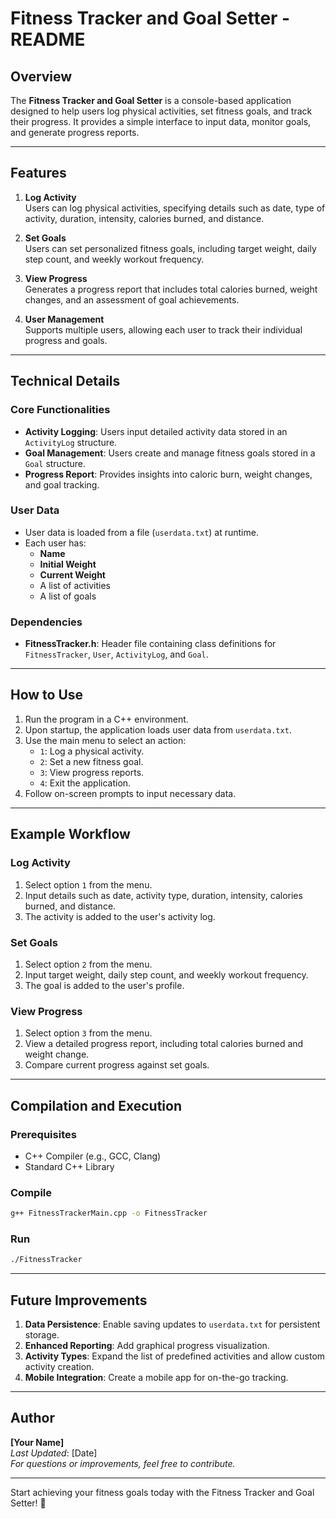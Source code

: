 # Fitness Tracker and Goal Setter - README

## Overview
The **Fitness Tracker and Goal Setter** is a console-based application designed to help users log physical activities, set fitness goals, and track their progress. It provides a simple interface to input data, monitor goals, and generate progress reports.

---

## Features
1. **Log Activity**  
   Users can log physical activities, specifying details such as date, type of activity, duration, intensity, calories burned, and distance.
   
2. **Set Goals**  
   Users can set personalized fitness goals, including target weight, daily step count, and weekly workout frequency.

3. **View Progress**  
   Generates a progress report that includes total calories burned, weight changes, and an assessment of goal achievements.

4. **User Management**  
   Supports multiple users, allowing each user to track their individual progress and goals.

---

## Technical Details
### Core Functionalities
- **Activity Logging**: Users input detailed activity data stored in an `ActivityLog` structure.
- **Goal Management**: Users create and manage fitness goals stored in a `Goal` structure.
- **Progress Report**: Provides insights into caloric burn, weight changes, and goal tracking.

### User Data
- User data is loaded from a file (`userdata.txt`) at runtime.
- Each user has:
  - **Name**
  - **Initial Weight**
  - **Current Weight**
  - A list of activities
  - A list of goals

### Dependencies
- **FitnessTracker.h**: Header file containing class definitions for `FitnessTracker`, `User`, `ActivityLog`, and `Goal`.

---

## How to Use
1. Run the program in a C++ environment.
2. Upon startup, the application loads user data from `userdata.txt`.
3. Use the main menu to select an action:
   - `1`: Log a physical activity.
   - `2`: Set a new fitness goal.
   - `3`: View progress reports.
   - `4`: Exit the application.
4. Follow on-screen prompts to input necessary data.

---

## Example Workflow
### Log Activity
1. Select option `1` from the menu.
2. Input details such as date, activity type, duration, intensity, calories burned, and distance.
3. The activity is added to the user's activity log.

### Set Goals
1. Select option `2` from the menu.
2. Input target weight, daily step count, and weekly workout frequency.
3. The goal is added to the user's profile.

### View Progress
1. Select option `3` from the menu.
2. View a detailed progress report, including total calories burned and weight change.
3. Compare current progress against set goals.

---

## Compilation and Execution
### Prerequisites
- C++ Compiler (e.g., GCC, Clang)
- Standard C++ Library

### Compile
```bash
g++ FitnessTrackerMain.cpp -o FitnessTracker
```

### Run
```bash
./FitnessTracker
```

---

## Future Improvements
1. **Data Persistence**: Enable saving updates to `userdata.txt` for persistent storage.
2. **Enhanced Reporting**: Add graphical progress visualization.
3. **Activity Types**: Expand the list of predefined activities and allow custom activity creation.
4. **Mobile Integration**: Create a mobile app for on-the-go tracking.

---

## Author
**[Your Name]**  
_Last Updated_: [Date]  
_For questions or improvements, feel free to contribute._  

---

Start achieving your fitness goals today with the Fitness Tracker and Goal Setter! 💪
